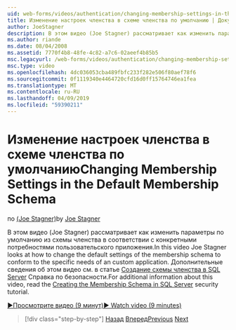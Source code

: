 ```yaml
---
uid: web-forms/videos/authentication/changing-membership-settings-in-the-default-membership-schema
title: Изменение настроек членства в схеме членства по умолчанию | Документация Майкрософт
author: JoeStagner
description: В этом видео (Joe Stagner) рассматривает как изменить параметры по умолчанию из схемы членства в соответствии с конкретными потребностями пользовательского приложения. Для ...
ms.author: riande
ms.date: 08/04/2008
ms.assetid: 7770f4b8-48fe-4c82-a7c6-02aeef4b85b5
msc.legacyurl: /web-forms/videos/authentication/changing-membership-settings-in-the-default-membership-schema
msc.type: video
ms.openlocfilehash: 4dc036053cba489fbfc233f282e506f80aef78f6
ms.sourcegitcommit: 0f1119340e4464720cfd16d0ff15764746ea1fea
ms.translationtype: MT
ms.contentlocale: ru-RU
ms.lasthandoff: 04/09/2019
ms.locfileid: "59390211"
---
```

# <a name="changing-membership-settings-in-the-default-membership-schema"></a><span data-ttu-id="72d4f-104">Изменение настроек членства в схеме членства по умолчанию</span><span class="sxs-lookup"><span data-stu-id="72d4f-104">Changing Membership Settings in the Default Membership Schema</span></span>

<span data-ttu-id="72d4f-105">по [(Joe Stagner)](https://github.com/JoeStagner)</span><span class="sxs-lookup"><span data-stu-id="72d4f-105">by [Joe Stagner](https://github.com/JoeStagner)</span></span>

<span data-ttu-id="72d4f-106">В этом видео (Joe Stagner) рассматривает как изменить параметры по умолчанию из схемы членства в соответствии с конкретными потребностями пользовательского приложения.</span><span class="sxs-lookup"><span data-stu-id="72d4f-106">In this video Joe Stagner looks at how to change the default settings of the membership schema to conform to the specific needs of an custom application.</span></span> <span data-ttu-id="72d4f-107">Дополнительные сведения об этом видео см. в статье [Создание схемы членства в SQL Server](../../overview/older-versions-security/membership/creating-the-membership-schema-in-sql-server-vb.md) Справка по безопасности.</span><span class="sxs-lookup"><span data-stu-id="72d4f-107">For additional information about this video, read the [Creating the Membership Schema in SQL Server](../../overview/older-versions-security/membership/creating-the-membership-schema-in-sql-server-vb.md) security tutorial.</span></span>

[<span data-ttu-id="72d4f-108">&#9654;Просмотрите видео (9 минут)</span><span class="sxs-lookup"><span data-stu-id="72d4f-108">&#9654; Watch video (9 minutes)</span></span>](https://channel9.msdn.com/Blogs/ASP-NET-Site-Videos/changing-membership-settings-in-the-default-membership-schema)

> [!div class="step-by-step"]
> <span data-ttu-id="72d4f-109">[Назад](configuring-sql-to-work-with-membership-schemas.md)
> [Вперед](creating-user-accounts-with-the-create-user-wizard.md)</span><span class="sxs-lookup"><span data-stu-id="72d4f-109">[Previous](configuring-sql-to-work-with-membership-schemas.md)
[Next](creating-user-accounts-with-the-create-user-wizard.md)</span></span>
